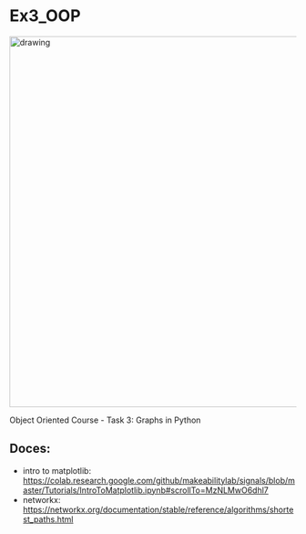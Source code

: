 # Ex3_OOP
<img src="https://img.freepik.com/free-photo/network-with-nodes-connected-background-technology-concept_34478-108.jpg?size=626&ext=jpg" alt="drawing" width="650"/>


Object Oriented Course - Task 3: Graphs in Python

## Doces:
* intro to matplotlib: https://colab.research.google.com/github/makeabilitylab/signals/blob/master/Tutorials/IntroToMatplotlib.ipynb#scrollTo=MzNLMwO6dhl7 
* networkx: https://networkx.org/documentation/stable/reference/algorithms/shortest_paths.html
 
